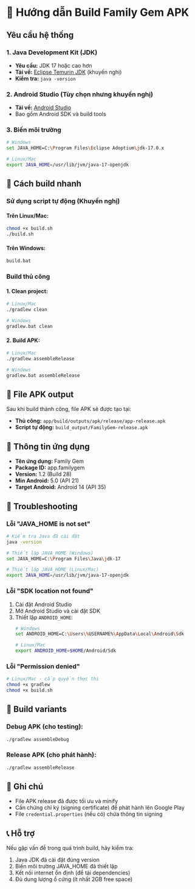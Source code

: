 # 🔨 Hướng dẫn Build Family Gem APK

## Yêu cầu hệ thống

### 1. Java Development Kit (JDK)
- **Yêu cầu:** JDK 17 hoặc cao hơn
- **Tải về:** [Eclipse Temurin JDK](https://adoptium.net/) (khuyến nghị)
- **Kiểm tra:** `java -version`

### 2. Android Studio (Tùy chọn nhưng khuyến nghị)
- **Tải về:** [Android Studio](https://developer.android.com/studio)
- Bao gồm Android SDK và build tools

### 3. Biến môi trường
```bash
# Windows
set JAVA_HOME=C:\Program Files\Eclipse Adoptium\jdk-17.0.x

# Linux/Mac
export JAVA_HOME=/usr/lib/jvm/java-17-openjdk
```

## 🚀 Cách build nhanh

### Sử dụng script tự động (Khuyến nghị)

#### Trên Linux/Mac:
```bash
chmod +x build.sh
./build.sh
```

#### Trên Windows:
```cmd
build.bat
```

### Build thủ công

#### 1. Clean project:
```bash
# Linux/Mac
./gradlew clean

# Windows
gradlew.bat clean
```

#### 2. Build APK:
```bash
# Linux/Mac
./gradlew assembleRelease

# Windows
gradlew.bat assembleRelease
```

## 📁 File APK output

Sau khi build thành công, file APK sẽ được tạo tại:

- **Thủ công:** `app/build/outputs/apk/release/app-release.apk`
- **Script tự động:** `build_output/FamilyGem-release.apk`

## 📱 Thông tin ứng dụng

- **Tên ứng dụng:** Family Gem
- **Package ID:** app.familygem
- **Version:** 1.2 (Build 28)
- **Min Android:** 5.0 (API 21)
- **Target Android:** Android 14 (API 35)

## 🔧 Troubleshooting

### Lỗi "JAVA_HOME is not set"
```bash
# Kiểm tra Java đã cài đặt
java -version

# Thiết lập JAVA_HOME (Windows)
set JAVA_HOME=C:\Program Files\Java\jdk-17

# Thiết lập JAVA_HOME (Linux/Mac)
export JAVA_HOME=/usr/lib/jvm/java-17-openjdk
```

### Lỗi "SDK location not found"
1. Cài đặt Android Studio
2. Mở Android Studio và cài đặt SDK
3. Thiết lập `ANDROID_HOME`:
   ```bash
   # Windows
   set ANDROID_HOME=C:\Users\%USERNAME%\AppData\Local\Android\Sdk

   # Linux/Mac
   export ANDROID_HOME=$HOME/Android/Sdk
   ```

### Lỗi "Permission denied"
```bash
# Linux/Mac - cấp quyền thực thi
chmod +x gradlew
chmod +x build.sh
```

## 🎯 Build variants

### Debug APK (cho testing):
```bash
./gradlew assembleDebug
```

### Release APK (cho phát hành):
```bash
./gradlew assembleRelease
```

## 📝 Ghi chú

- File APK release đã được tối ưu và minify
- Cần chứng chỉ ký (signing certificate) để phát hành lên Google Play
- File `credential.properties` (nếu có) chứa thông tin signing

## 📞 Hỗ trợ

Nếu gặp vấn đề trong quá trình build, hãy kiểm tra:
1. Java JDK đã cài đặt đúng version
2. Biến môi trường JAVA_HOME đã thiết lập
3. Kết nối internet ổn định (để tải dependencies)
4. Đủ dung lượng ổ cứng (ít nhất 2GB free space)